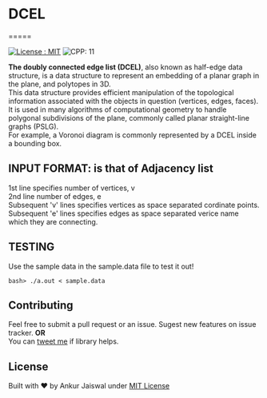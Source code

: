 
# DCEL

=====

[![License : MIT](https://img.shields.io/npm/l/express.svg)](https://ankur.mit-license.org/)
![CPP: 11](https://img.shields.io/badge/CPP-11-red.svg)

**The doubly connected edge list (DCEL)**, also known as half-edge data structure, is a data structure to represent an embedding of a planar graph in the plane, and polytopes in 3D.  
This data structure provides efficient manipulation of the topological information associated with the objects in question (vertices, edges, faces).  
It is used in many algorithms of computational geometry to handle polygonal subdivisions of the plane, commonly called planar straight-line graphs (PSLG).  
For example, a Voronoi diagram is commonly represented by a DCEL inside a bounding box.  

## INPUT FORMAT: is that of Adjacency list

1st line specifies number of vertices, v  
2nd line number of edges, e  
Subsequent 'v' lines specifies vertices as space separated cordinate points.  
Subsequent 'e' lines specifies edges as space separated verice name which they are connecting.  

## TESTING 

Use the sample data in the sample.data file to test it out!   

    bash> ./a.out < sample.data 

## Contributing

Feel free to submit a pull request or an issue. Sugest new features on issue tracker.
**OR**  
You can [tweet me](https://twitter.com/ItsAnkurJ) if library helps.

## License

Built with ♥ by Ankur Jaiswal  under [MIT License](https://ankur.mit-license.org/)
